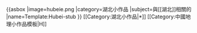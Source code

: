 {{asbox
|image=hubeie.png
|category=湖北小作品
|subject=與[[湖北]]相關的
|name=Template:Hubei-stub
}}<noinclude>
[[Category:湖北小作品|*]]
[[Category:中國地理小作品模板|H]]
</noinclude>